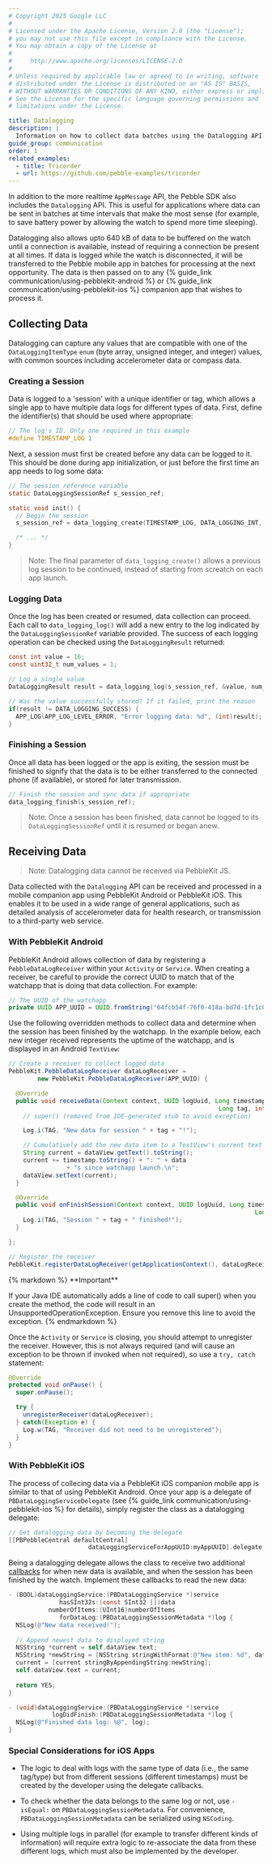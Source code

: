 ```yaml
---
# Copyright 2025 Google LLC
#
# Licensed under the Apache License, Version 2.0 (the "License");
# you may not use this file except in compliance with the License.
# You may obtain a copy of the License at
#
#     http://www.apache.org/licenses/LICENSE-2.0
#
# Unless required by applicable law or agreed to in writing, software
# distributed under the License is distributed on an "AS IS" BASIS,
# WITHOUT WARRANTIES OR CONDITIONS OF ANY KIND, either express or implied.
# See the License for the specific language governing permissions and
# limitations under the License.

title: Datalogging
description: |
  Information on how to collect data batches using the Datalogging API.
guide_group: communication
order: 1
related_examples:
  - title: Tricorder
  - url: https://github.com/pebble-examples/tricorder
---
```


In addition to the more realtime ``AppMessage`` API, the Pebble SDK also
includes the ``Datalogging`` API. This is useful for applications where data can
be sent in batches at time intervals that make the most sense (for example, to
save battery power by allowing the watch to spend more time sleeping).

Datalogging also allows upto 640 kB of data to be buffered on the watch until a
connection is available, instead of requiring a connection be present at all
times. If data is logged while the watch is disconnected, it will be transferred
to the Pebble mobile app in batches for processing at the next opportunity. The
data is then passed on to any 
{% guide_link communication/using-pebblekit-android %} or 
{% guide_link communication/using-pebblekit-ios %} companion
app that wishes to process it.


## Collecting Data

Datalogging can capture any values that are compatible with one of the
``DataLoggingItemType`` `enum` (byte array, unsigned integer, and integer)
values, with common sources including accelerometer data or compass data.


### Creating a Session

Data is logged to a 'session' with a unique identifier or tag, which allows a
single app to have multiple data logs for different types of data. First, define
the identifier(s) that should be used where appropriate:

```c
// The log's ID. Only one required in this example
#define TIMESTAMP_LOG 1
```

Next, a session must first be created before any data can be logged to it. This
should be done during app initialization, or just before the first time an app
needs to log some data:

```c
// The session reference variable
static DataLoggingSessionRef s_session_ref;
```

```c
static void init() {
  // Begin the session
  s_session_ref = data_logging_create(TIMESTAMP_LOG, DATA_LOGGING_INT, sizeof(int), true);

  /* ... */
}
```

> Note: The final parameter of ``data_logging_create()`` allows a previous log
> session to be continued, instead of starting from screatch on each app launch.


### Logging Data

Once the log has been created or resumed, data collection can proceed. Each call
to ``data_logging_log()`` will add a new entry to the log indicated by the
``DataLoggingSessionRef`` variable provided. The success of each logging
operation can be checked using the ``DataLoggingResult`` returned:

```c
const int value = 16;
const uint32_t num_values = 1;

// Log a single value
DataLoggingResult result = data_logging_log(s_session_ref, &value, num_values);

// Was the value successfully stored? If it failed, print the reason
if(result != DATA_LOGGING_SUCCESS) {
  APP_LOG(APP_LOG_LEVEL_ERROR, "Error logging data: %d", (int)result);
}
```


### Finishing a Session

Once all data has been logged or the app is exiting, the session must be
finished to signify that the data is to be either transferred to the connected
phone (if available), or stored for later transmission. 

```c
// Finish the session and sync data if appropriate
data_logging_finish(s_session_ref);
``` 

> Note: Once a session has been finished, data cannot be logged to its
> ``DataLoggingSessionRef`` until it is resumed or began anew.


## Receiving Data

> Note: Datalogging data cannot be received via PebbleKit JS.

Data collected with the ``Datalogging`` API can be received and processed in a
mobile companion app using PebbleKit Android or PebbleKit iOS. This enables it
to be used in a wide range of general applications, such as detailed analysis of
accelerometer data for health research, or transmission to a third-party web
service.


### With PebbleKit Android

PebbleKit Android allows collection of data by registering a
`PebbleDataLogReceiver` within your `Activity` or `Service`. When creating a
receiver, be careful to provide the correct UUID to match that of the watchapp
that is doing that data collection. For example:

```java
// The UUID of the watchapp
private UUID APP_UUID = UUID.fromString("64fcb54f-76f0-418a-bd7d-1fc1c07c9fc1");
```

Use the following overridden methods to collect data and determine when the
session has been finished by the watchapp. In the example below, each new
integer received represents the uptime of the watchapp, and is displayed in an
Android `TextView`:

```java
// Create a receiver to collect logged data
PebbleKit.PebbleDataLogReceiver dataLogReceiver = 
        new PebbleKit.PebbleDataLogReceiver(APP_UUID) {

  @Override
  public void receiveData(Context context, UUID logUuid, Long timestamp, 
                                                          Long tag, int data) {
    // super() (removed from IDE-generated stub to avoid exception)

    Log.i(TAG, "New data for session " + tag + "!");

    // Cumulatively add the new data item to a TextView's current text
    String current = dataView.getText().toString();
    current += timestamp.toString() + ": " + data 
                + "s since watchapp launch.\n";
    dataView.setText(current);
  }

  @Override
  public void onFinishSession(Context context, UUID logUuid, Long timestamp, 
                                                                    Long tag) {
    Log.i(TAG, "Session " + tag + " finished!");
  }

};

// Register the receiver
PebbleKit.registerDataLogReceiver(getApplicationContext(), dataLogReceiver);
```

<div class="alert alert--fg-white alert--bg-dark-red">
{% markdown %}
**Important**

If your Java IDE automatically adds a line of code to call super() when you
create the method, the code will result in an UnsupportedOperationException.
Ensure you remove this line to avoid the exception.
{% endmarkdown %}
</div>

Once the `Activity` or `Service` is closing, you should attempt to unregister
the receiver. However, this is not always required (and will cause an exception
to be thrown if invoked when not required), so use a `try, catch` statement:

```java
@Override
protected void onPause() {
  super.onPause();

  try {
    unregisterReceiver(dataLogReceiver);
  } catch(Exception e) {
    Log.w(TAG, "Receiver did not need to be unregistered");
  }
}
```


### With PebbleKit iOS

The process of collecing data via a PebbleKit iOS companion mobile app is
similar to that of using PebbleKit Android. Once your app is a delegate of
``PBDataLoggingServiceDelegate`` (see 
{% guide_link communication/using-pebblekit-ios %} for details), 
simply register the class as a datalogging delegate:

```objective-c
// Get datalogging data by becoming the delegate
[[PBPebbleCentral defaultCentral] 
                      dataLoggingServiceForAppUUID:myAppUUID].delegate = self;
```

Being a datalogging delegate allows the class to receive two additional
[callbacks](/docs/pebblekit-ios/Protocols/PBDataLoggingServiceDelegate/) for when new data
is available, and when the session has been finished by the watch. Implement
these callbacks to read the new data:

```objective-c
- (BOOL)dataLoggingService:(PBDataLoggingService *)service
              hasSInt32s:(const SInt32 [])data
           numberOfItems:(UInt16)numberOfItems
              forDataLog:(PBDataLoggingSessionMetadata *)log {
  NSLog(@"New data received!");
  
  // Append newest data to displayed string
  NSString *current = self.dataView.text;
  NSString *newString = [NSString stringWithFormat:@"New item: %d", data[0]];
  current = [current stringByAppendingString:newString];
  self.dataView.text = current;
  
  return YES;
}

- (void)dataLoggingService:(PBDataLoggingService *)service
            logDidFinish:(PBDataLoggingSessionMetadata *)log {
  NSLog(@"Finished data log: %@", log);
}
```


### Special Considerations for iOS Apps

* The logic to deal with logs with the same type of data (i.e., the same
  tag/type) but from different sessions (different timestamps) must be created
  by the developer using the delegate callbacks.

* To check whether the data belongs to the same log or not, use `-isEqual:` on
  `PBDataLoggingSessionMetadata`. For convenience,
  `PBDataLoggingSessionMetadata` can be serialized using `NSCoding`.

* Using multiple logs in parallel (for example to transfer different kinds of
  information) will require extra logic to re-associate the data from these
  different logs, which must also be implemented by the developer.

